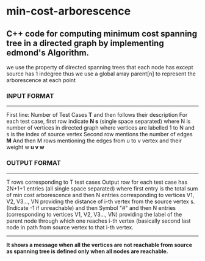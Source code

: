 # min-cost-arborescence
## C++ code for computing minimum cost spanning tree in a directed graph by implementing edmond's Algorithm. 

we use the property of directed spanning trees that each node has except source has 1 indegree thus we use a global array parent[n] to 
represent the arborescence at each point
### INPUT FORMAT
----------------------------------------------------------------
First line: Number of Test Cases **T** and then follows their description
For each test case, first row indicate **N s** (single space separated) where N is number of vertices in directed graph where vertices are labelled 1 to N and s is the index of source vertex
Second row mentions the number of edges **M**
And then M rows mentioning the edges from u to v vertex and their weight w  **u v w**
### OUTPUT FORMAT
----------------------------------------------------------------
T rows corresponding to T test cases 
Output row for each test case has 2N+1+1 entries (all single space separated)
where first entry is the  total sum of min cost arborescence 
and then N entries corresponding to vertices V1, V2, V3..., VN providing the distance of i-th vertex from the source vertex s. (Indicate -1 if unreachable)
and then Symbol "#"
and then N entries (corresponding to vertices V1, V2, V3..., VN) providing the label of the parent node through which one reaches i-th vertex (basically second last node in path from source vertex to that i-th vertex.

----------------
**It shows a message when all the vertices are not reachable from source as spanning tree is defined only when all nodes are reachable.** 
